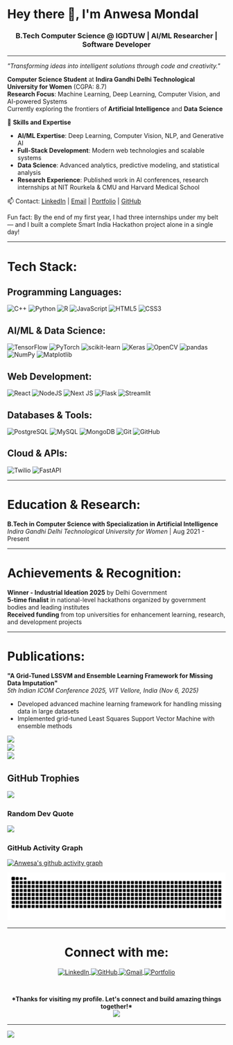 <h1 align="**What I bring to the table**  
- **AI/ML Expertise**: Deep Learning, Computer Vision, NLP, and Generative AI  
- **Full-Stack Development**: Modern web technologies and scalable systems  
- **Data Science**: Advanced analytics, predictive modeling, and statistical analysis  
- **Research Experience**: Published work in AI conferences, research internships at NIT Rourkela & CMU  
- **Achievements**: Industrial Ideation 2025 winner, 5-time hackathon finalist, government recognition">Hey there 👋, I'm Anwesa Mondal</h1>
<h3 align="center">B.Tech Computer Science @ IGDTUW | AI/ML Researcher | Software Developer</h3>

---

*"Transforming ideas into intelligent solutions through code and creativity."*

**Computer Science Student** at **Indira Gandhi Delhi Technological University for Women** (CGPA: 8.7)  
**Research Focus**: Machine Learning, Deep Learning, Computer Vision, and AI-powered Systems  
Currently exploring the frontiers of **Artificial Intelligence** and **Data Science**

💫 **Skills and Expertise**  
- **AI/ML Expertise**: Deep Learning, Computer Vision, NLP, and Generative AI  
- **Full-Stack Development**: Modern web technologies and scalable systems  
- **Data Science**: Advanced analytics, predictive modeling, and statistical analysis  
-  **Research Experience**: Published work in AI conferences, research internships at NIT Rourkela & CMU and Harvard Medical School

📫 Contact: [LinkedIn](https://www.linkedin.com/in/anwesa-mondal-3283362b7/) | [Email](mailto:mondalanwesa0@gmail.com) | [Portfolio](https://portfolio-anwesa.vercel.app/) | [GitHub](https://github.com/anwesa-mondal) 

Fun fact: By the end of my first year, I had three internships under my belt — and I built a complete Smart India Hackathon project alone in a single day!

---

# Tech Stack:

## Programming Languages:
![C++](https://img.shields.io/badge/c++-%2300599C.svg?style=for-the-badge&logo=c%2B%2B&logoColor=white) ![Python](https://img.shields.io/badge/python-3670A0?style=for-the-badge&logo=python&logoColor=ffdd54) ![R](https://img.shields.io/badge/r-%23276DC3.svg?style=for-the-badge&logo=r&logoColor=white) ![JavaScript](https://img.shields.io/badge/javascript-%23323330.svg?style=for-the-badge&logo=javascript&logoColor=%23F7DF1E) ![HTML5](https://img.shields.io/badge/html5-%23E34F26.svg?style=for-the-badge&logo=html5&logoColor=white) ![CSS3](https://img.shields.io/badge/css3-%231572B6.svg?style=for-the-badge&logo=css3&logoColor=white)

## AI/ML & Data Science:
![TensorFlow](https://img.shields.io/badge/TensorFlow-%23FF6F00.svg?style=for-the-badge&logo=TensorFlow&logoColor=white) ![PyTorch](https://img.shields.io/badge/PyTorch-%23EE4C2C.svg?style=for-the-badge&logo=PyTorch&logoColor=white) ![scikit-learn](https://img.shields.io/badge/scikit--learn-%23F7931E.svg?style=for-the-badge&logo=scikit-learn&logoColor=white) ![Keras](https://img.shields.io/badge/Keras-%23D00000.svg?style=for-the-badge&logo=Keras&logoColor=white) ![OpenCV](https://img.shields.io/badge/opencv-%23white.svg?style=for-the-badge&logo=opencv&logoColor=black) ![pandas](https://img.shields.io/badge/pandas-%23150458.svg?style=for-the-badge&logo=pandas&logoColor=white) ![NumPy](https://img.shields.io/badge/numpy-%23013243.svg?style=for-the-badge&logo=numpy&logoColor=white) ![Matplotlib](https://img.shields.io/badge/Matplotlib-%23ffffff.svg?style=for-the-badge&logo=Matplotlib&logoColor=black)

## Web Development:
![React](https://img.shields.io/badge/react-%2320232a.svg?style=for-the-badge&logo=react&logoColor=%2361DAFB) ![NodeJS](https://img.shields.io/badge/node.js-6DA55F?style=for-the-badge&logo=node.js&logoColor=white) ![Next JS](https://img.shields.io/badge/Next-black?style=for-the-badge&logo=next.js&logoColor=white) ![Flask](https://img.shields.io/badge/flask-%23000.svg?style=for-the-badge&logo=flask&logoColor=white) ![Streamlit](https://img.shields.io/badge/Streamlit-%23FE4B4B.svg?style=for-the-badge&logo=streamlit&logoColor=white)

## Databases & Tools:
![PostgreSQL](https://img.shields.io/badge/postgresql-%23316192.svg?style=for-the-badge&logo=postgresql&logoColor=white) ![MySQL](https://img.shields.io/badge/mysql-4479A1.svg?style=for-the-badge&logo=mysql&logoColor=white) ![MongoDB](https://img.shields.io/badge/MongoDB-%234ea94b.svg?style=for-the-badge&logo=mongodb&logoColor=white) ![Git](https://img.shields.io/badge/git-%23F05033.svg?style=for-the-badge&logo=git&logoColor=white) ![GitHub](https://img.shields.io/badge/github-%23121011.svg?style=for-the-badge&logo=github&logoColor=white) 

## Cloud & APIs:
![Twilio](https://img.shields.io/badge/Twilio-F22F46?style=for-the-badge&logo=Twilio&logoColor=white) ![FastAPI](https://img.shields.io/badge/FastAPI-005571?style=for-the-badge&logo=fastapi)

---

# Education & Research:
**B.Tech in Computer Science with Specialization in Artificial Intelligence** 
*Indira Gandhi Delhi Technological University for Women* | Aug 2021 - Present

---

# Achievements & Recognition:

**Winner - Industrial Ideation 2025** by Delhi Government  
**5-time finalist** in national-level hackathons organized by government bodies and leading institutes  
**Received funding** from top universities for enhancement learning, research, and development projects  

---

# Publications:

**"A Grid-Tuned LSSVM and Ensemble Learning Framework for Missing Data Imputation"**  
*5th Indian ICOM Conference 2025, VIT Vellore, India (Nov 6, 2025)*  
- Developed advanced machine learning framework for handling missing data in large datasets
- Implemented grid-tuned Least Squares Support Vector Machine with ensemble methods


![](https://github-readme-stats.vercel.app/api?username=anwesa-mondal&theme=blue-green&hide_border=false&include_all_commits=false&count_private=false)<br/>
![](https://github-readme-streak-stats.herokuapp.com/?user=anwesa-mondal&theme=blue-green&hide_border=false)<br/>
![](https://github-readme-stats.vercel.app/api/top-langs/?username=anwesa-mondal&theme=blue-green&hide_border=false&include_all_commits=false&count_private=false&layout=compact)

## GitHub Trophies
![](https://github-profile-trophy.vercel.app/?username=anwesa-mondal&theme=radical&no-frame=false&no-bg=true&margin-w=4)

### Random Dev Quote
![](https://quotes-github-readme.vercel.app/api?type=horizontal&theme=radical)

### GitHub Activity Graph
[![Anwesa's github activity graph](https://github-readme-activity-graph.vercel.app/graph?username=anwesa-mondal&theme=react-dark)](https://github.com/anwesa-mondal)



<div align="center">
  <img src="https://raw.githubusercontent.com/anwesa-mondal/anwesa-mondal/output/snake.svg" alt="Snake animation" />
</div>

---

<h1 align="center">Connect with me:</h1>

<p align="center">
<a href="https://www.linkedin.com/in/anwesa-mondal-3283362b7/" target="blank">
  <img align="center" src="https://img.shields.io/badge/LinkedIn-0077B5?style=for-the-badge&logo=linkedin&logoColor=white" alt="LinkedIn" />
</a>
<a href="https://github.com/anwesa-mondal" target="blank">
  <img align="center" src="https://img.shields.io/badge/GitHub-100000?style=for-the-badge&logo=github&logoColor=white" alt="GitHub" />
</a>
<a href="mailto:mondalanwesa0@gmail.com" target="blank">
  <img align="center" src="https://img.shields.io/badge/Gmail-D14836?style=for-the-badge&logo=gmail&logoColor=white" alt="Gmail" />
</a>
<a href="https://portfolio-anwesa.vercel.app/" target="blank">
  <img align="center" src="https://img.shields.io/badge/Portfolio-FF5722?style=for-the-badge&logo=todoist&logoColor=white" alt="Portfolio" />
</a>
</p>

<br>
<p align="center">
  <b>*Thanks for visiting my profile. Let's connect and build amazing things together!*</b> <br/>
  <img src="https://media.giphy.com/media/hvRJCLFzcasrR4ia7z/giphy.gif" width="40"/>
</p>

---
[![](https://visitcount.itsvg.in/api?id=anwesa-mondal&icon=0&color=0)](https://visitcount.itsvg.in)

